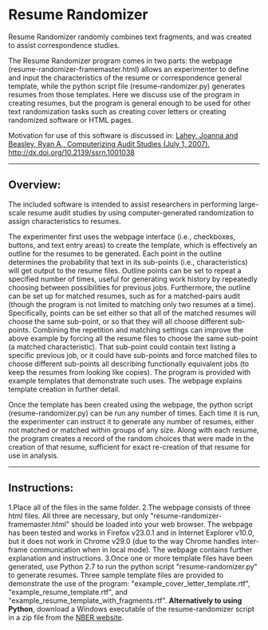 Resume Randomizer
=================

Resume Randomizer randomly combines text fragments, and was created to assist correspondence studies.

The Resume Randomizer program comes in two parts: the webpage (resume-randomizer-framemaster.html) allows an experimenter to define and input the characteristics of the resume or correspondence general template, while the python script file (resume-randomizer.py) generates resumes from those templates.  Here we discuss use of the program in creating resumes, but the program is general enough to be used for other text randomization tasks such as creating cover letters or creating randomized software or HTML pages.

Motivation for use of this software is discussed in:
[Lahey, Joanna and Beasley, Ryan A., Computerizing Audit Studies (July 1, 2007).](http://ssrn.com/abstract=1001038) http://dx.doi.org/10.2139/ssrn.1001038

****************************************************************

Overview:
---------

The included software is intended to assist researchers in performing large-scale resume audit studies by using computer-generated randomization to assign characteristics to resumes.

The experimenter first uses the webpage interface (i.e., checkboxes, buttons, and text entry areas) to create the template, which is effectively an outline for the resumes to be generated.  Each point in the outline determines the probability that text in its sub-points (i.e., characteristics) will get output to the resume files.  Outline points can be set to repeat a specified number of times, useful for generating work history by repeatedly choosing between possibilities for previous jobs.  Furthermore, the outline can be set up for matched resumes, such as for a matched-pairs audit (though the program is not limited to matching only two resumes at a time).  Specifically, points can be set either so that all of the matched resumes will choose the same sub-point, or so that they will all choose different sub-points.  Combining the repetition and matching settings can improve the above example by forcing all the resume files to choose the same sub-point (a matched characteristic).  That sub-point could contain text listing a specific previous job, or it could have sub-points and force matched files to choose different sub-points all describing functionally equivalent jobs (to keep the resumes from looking like copies).  The program is provided with example templates that demonstrate such uses.  The webpage explains template creation in further detail.

Once the template has been created using the webpage, the python script (resume-randomizer.py) can be run any number of times.  Each time it is run, the experimenter can instruct it to generate any number of resumes, either not matched or matched within groups of any size.  Along with each resume, the program creates a record of the random choices that were made in the creation of that resume, sufficient for exact re-creation of that resume for use in analysis.

****************************************************************

Instructions:
-------------

1.Place all of the files in the same folder.
2.The webpage consists of three html files.  All three are necessary, but only "resume-randomizer-framemaster.html" should be loaded into your web browser.  The webpage has been tested and works in Firefox v23.0.1 and in Internet Explorer v10.0, but it does not work in Chrome v29.0 (due to the way Chrome handles inter-frame communication when in local mode).  The webpage contains further explanation and instructions.
3.Once one or more template files have been generated, use Python 2.7 to run the python script "resume-randomizer.py" to generate resumes.  Three sample template files are provided to demonstrate the use of the program: "example_cover_letter_template.rtf", "example_resume_template.rtf", and "example_resume_template_with_fragments.rtf".  **Alternatively to using Python**, download a Windows executable of the resume-randomizer script in a zip file from the [NBER website](http://www.nber.org/resume-audit/).

